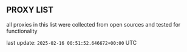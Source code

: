 ## PROXY LIST

all proxies in this list were collected from open sources and tested for functionality

last update: `2025-02-16 00:51:52.646672+00:00` UTC